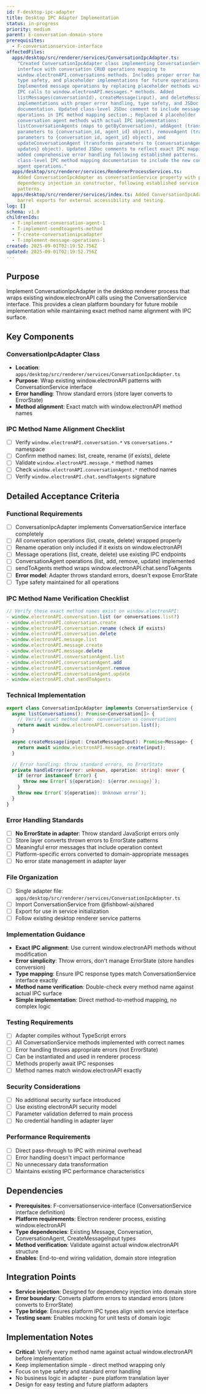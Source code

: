 ```yaml
---
id: F-desktop-ipc-adapter
title: Desktop IPC Adapter Implementation
status: in-progress
priority: medium
parent: E-conversation-domain-store
prerequisites:
  - F-conversationservice-interface
affectedFiles:
  apps/desktop/src/renderer/services/ConversationIpcAdapter.ts:
    "Created ConversationIpcAdapter class implementing ConversationService
    interface with conversation CRUD operations mapping to
    window.electronAPI.conversations methods. Includes proper error handling,
    type safety, and placeholder implementations for future operations.;
    Implemented message operations by replacing placeholder methods with actual
    IPC calls to window.electronAPI.messages.* methods. Added
    listMessages(conversationId), createMessage(input), and deleteMessage(id)
    implementations with proper error handling, type safety, and JSDoc
    documentation. Updated class-level JSDoc comment to include message
    operations in IPC method mapping section.; Replaced 4 placeholder
    conversation agent methods with actual IPC implementations:
    listConversationAgents (maps to getByConversation), addAgent (transforms
    parameters to {conversation_id, agent_id} object), removeAgent (transforms
    parameters to {conversation_id, agent_id} object), and
    updateConversationAgent (transforms parameters to {conversationAgentId,
    updates} object). Updated JSDoc comments to reflect exact IPC mappings and
    added comprehensive error handling following established patterns. Updated
    class-level IPC method mapping documentation to include the new conversation
    agent operations."
  apps/desktop/src/renderer/services/RendererProcessServices.ts:
    Added ConversationIpcAdapter as conversationService property with proper
    dependency injection in constructor, following established service container
    patterns.
  apps/desktop/src/renderer/services/index.ts: Added ConversationIpcAdapter to
    barrel exports for external accessibility and testing.
log: []
schema: v1.0
childrenIds:
  - T-implement-conversation-agent-1
  - T-implement-sendtoagents-method
  - T-create-conversationipcadapter
  - T-implement-message-operations-1
created: 2025-09-01T02:19:52.756Z
updated: 2025-09-01T02:19:52.756Z
---
```


## Purpose

Implement ConversationIpcAdapter in the desktop renderer process that wraps existing window.electronAPI calls using the ConversationService interface. This provides a clean platform boundary for future mobile implementation while maintaining exact method name alignment with IPC surface.

## Key Components

### ConversationIpcAdapter Class

- **Location**: `apps/desktop/src/renderer/services/ConversationIpcAdapter.ts`
- **Purpose**: Wrap existing window.electronAPI patterns with ConversationService interface
- **Error handling**: Throw standard errors (store layer converts to ErrorState)
- **Method alignment**: Exact match with window.electronAPI method names

### IPC Method Name Alignment Checklist

- [ ] Verify `window.electronAPI.conversation.*` vs `conversations.*` namespace
- [ ] Confirm method names: list, create, rename (if exists), delete
- [ ] Validate `window.electronAPI.message.*` method names
- [ ] Check `window.electronAPI.conversationAgent.*` method names
- [ ] Verify `window.electronAPI.chat.sendToAgents` signature

## Detailed Acceptance Criteria

### Functional Requirements

- [ ] ConversationIpcAdapter implements ConversationService interface completely
- [ ] All conversation operations (list, create, delete) wrapped properly
- [ ] Rename operation only included if it exists on window.electronAPI
- [ ] Message operations (list, create, delete) use existing IPC endpoints
- [ ] ConversationAgent operations (list, add, remove, update) implemented
- [ ] sendToAgents method wraps window.electronAPI.chat.sendToAgents
- [ ] **Error model**: Adapter throws standard errors, doesn't expose ErrorState
- [ ] Type safety maintained for all operations

### IPC Method Name Verification Checklist

```typescript
// Verify these exact method names exist on window.electronAPI:
- window.electronAPI.conversation.list (or conversations.list?)
- window.electronAPI.conversation.create
- window.electronAPI.conversation.rename (check if exists)
- window.electronAPI.conversation.delete
- window.electronAPI.message.list
- window.electronAPI.message.create
- window.electronAPI.message.delete
- window.electronAPI.conversationAgent.list
- window.electronAPI.conversationAgent.add
- window.electronAPI.conversationAgent.remove
- window.electronAPI.conversationAgent.update
- window.electronAPI.chat.sendToAgents
```

### Technical Implementation

```typescript
export class ConversationIpcAdapter implements ConversationService {
  async listConversations(): Promise<Conversation[]> {
    // Verify exact method name: conversation vs conversations
    return await window.electronAPI.conversation.list();
  }

  async createMessage(input: CreateMessageInput): Promise<Message> {
    return await window.electronAPI.message.create(input);
  }

  // Error handling: throw standard errors, no ErrorState
  private handleError(error: unknown, operation: string): never {
    if (error instanceof Error) {
      throw new Error(`${operation}: ${error.message}`);
    }
    throw new Error(`${operation}: Unknown error`);
  }
}
```

### Error Handling Standards

- [ ] **No ErrorState in adapter**: Throw standard JavaScript errors only
- [ ] Store layer converts thrown errors to ErrorState patterns
- [ ] Meaningful error messages that include operation context
- [ ] Platform-specific errors converted to domain-appropriate messages
- [ ] No error state management in adapter layer

### File Organization

- [ ] Single adapter file: `apps/desktop/src/renderer/services/ConversationIpcAdapter.ts`
- [ ] Import ConversationService from @fishbowl-ai/shared
- [ ] Export for use in service initialization
- [ ] Follow existing desktop renderer service patterns

### Implementation Guidance

- **Exact IPC alignment**: Use current window.electronAPI methods without modification
- **Error simplicity**: Throw errors, don't manage ErrorState (store handles conversion)
- **Type mapping**: Ensure IPC response types match ConversationService interface exactly
- **Method name verification**: Double-check every method name against actual IPC surface
- **Simple implementation**: Direct method-to-method mapping, no complex logic

### Testing Requirements

- [ ] Adapter compiles without TypeScript errors
- [ ] All ConversationService methods implemented with correct names
- [ ] Error handling throws appropriate errors (not ErrorState)
- [ ] Can be instantiated and used in renderer process
- [ ] Methods properly await IPC responses
- [ ] Method names match window.electronAPI exactly

### Security Considerations

- [ ] No additional security surface introduced
- [ ] Use existing electronAPI security model
- [ ] Parameter validation deferred to main process
- [ ] No credential handling in adapter layer

### Performance Requirements

- [ ] Direct pass-through to IPC with minimal overhead
- [ ] Error handling doesn't impact performance
- [ ] No unnecessary data transformation
- [ ] Maintains existing IPC performance characteristics

## Dependencies

- **Prerequisites**: F-conversationservice-interface (ConversationService interface definition)
- **Platform requirements**: Electron renderer process, existing window.electronAPI
- **Type dependencies**: Existing Message, Conversation, ConversationAgent, CreateMessageInput types
- **Method verification**: Validate against actual window.electronAPI structure
- **Enables**: End-to-end wiring validation, domain store integration

## Integration Points

- **Service injection**: Designed for dependency injection into domain store
- **Error boundary**: Converts platform errors to standard errors (store converts to ErrorState)
- **Type bridge**: Ensures platform IPC types align with service interface
- **Testing seam**: Enables mocking for unit tests of domain logic

## Implementation Notes

- **Critical**: Verify every method name against actual window.electronAPI before implementation
- Keep implementation simple - direct method wrapping only
- Focus on type safety and standard error handling
- No business logic in adapter - pure platform translation layer
- Design for easy testing and future platform adapters
